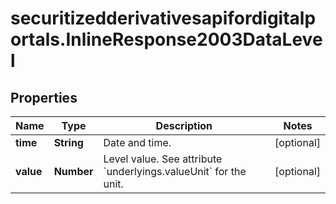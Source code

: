 # securitizedderivativesapifordigitalportals.InlineResponse2003DataLevel

## Properties

Name | Type | Description | Notes
------------ | ------------- | ------------- | -------------
**time** | **String** | Date and time. | [optional] 
**value** | **Number** | Level value. See attribute &#x60;underlyings.valueUnit&#x60; for the unit. | [optional] 


